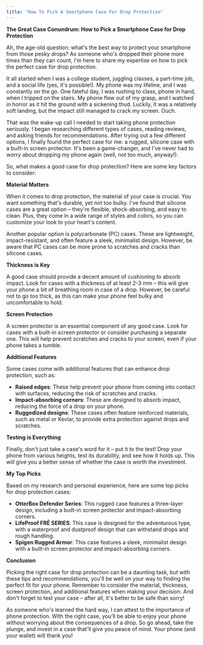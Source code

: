 ```yaml
---
title: "How To Pick A Smartphone Case For Drop Protection"
---
```


**The Great Case Conundrum: How to Pick a Smartphone Case for Drop Protection**

Ah, the age-old question: what's the best way to protect your smartphone from those pesky drops? As someone who's dropped their phone more times than they can count, I'm here to share my expertise on how to pick the perfect case for drop protection.

It all started when I was a college student, juggling classes, a part-time job, and a social life (yes, it's possible!). My phone was my lifeline, and I was constantly on the go. One fateful day, I was rushing to class, phone in hand, when I tripped on the stairs. My phone flew out of my grasp, and I watched in horror as it hit the ground with a sickening thud. Luckily, it was a relatively soft landing, but the impact still managed to crack my screen. Ouch.

That was the wake-up call I needed to start taking phone protection seriously. I began researching different types of cases, reading reviews, and asking friends for recommendations. After trying out a few different options, I finally found the perfect case for me: a rugged, silicone case with a built-in screen protector. It's been a game-changer, and I've never had to worry about dropping my phone again (well, not too much, anyway!).

So, what makes a good case for drop protection? Here are some key factors to consider:

**Material Matters**

When it comes to drop protection, the material of your case is crucial. You want something that's durable, yet not too bulky. I've found that silicone cases are a great option – they're flexible, shock-absorbing, and easy to clean. Plus, they come in a wide range of styles and colors, so you can customize your look to your heart's content.

Another popular option is polycarbonate (PC) cases. These are lightweight, impact-resistant, and often feature a sleek, minimalist design. However, be aware that PC cases can be more prone to scratches and cracks than silicone cases.

**Thickness is Key**

A good case should provide a decent amount of cushioning to absorb impact. Look for cases with a thickness of at least 2-3 mm – this will give your phone a bit of breathing room in case of a drop. However, be careful not to go too thick, as this can make your phone feel bulky and uncomfortable to hold.

**Screen Protection**

A screen protector is an essential component of any good case. Look for cases with a built-in screen protector or consider purchasing a separate one. This will help prevent scratches and cracks to your screen, even if your phone takes a tumble.

**Additional Features**

Some cases come with additional features that can enhance drop protection, such as:

* **Raised edges**: These help prevent your phone from coming into contact with surfaces, reducing the risk of scratches and cracks.
* **Impact-absorbing corners**: These are designed to absorb impact, reducing the force of a drop on your phone.
* **Ruggedized designs**: These cases often feature reinforced materials, such as metal or Kevlar, to provide extra protection against drops and scratches.

**Testing is Everything**

Finally, don't just take a case's word for it – put it to the test! Drop your phone from various heights, test its durability, and see how it holds up. This will give you a better sense of whether the case is worth the investment.

**My Top Picks**

Based on my research and personal experience, here are some top picks for drop protection cases:

* **OtterBox Defender Series**: This rugged case features a three-layer design, including a built-in screen protector and impact-absorbing corners.
* **LifeProof FRĒ SERIES**: This case is designed for the adventurous type, with a waterproof and dustproof design that can withstand drops and rough handling.
* **Spigen Rugged Armor**: This case features a sleek, minimalist design with a built-in screen protector and impact-absorbing corners.

**Conclusion**

Picking the right case for drop protection can be a daunting task, but with these tips and recommendations, you'll be well on your way to finding the perfect fit for your phone. Remember to consider the material, thickness, screen protection, and additional features when making your decision. And don't forget to test your case – after all, it's better to be safe than sorry!

As someone who's learned the hard way, I can attest to the importance of phone protection. With the right case, you'll be able to enjoy your phone without worrying about the consequences of a drop. So go ahead, take the plunge, and invest in a case that'll give you peace of mind. Your phone (and your wallet) will thank you!
